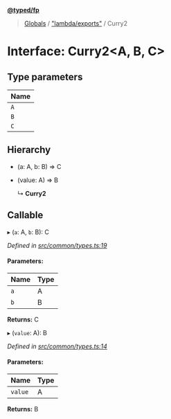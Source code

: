 **[@typed/fp](../README.md)**

> [Globals](../globals.md) / ["lambda/exports"](../modules/_lambda_exports_.md) / Curry2

# Interface: Curry2\<A, B, C>

## Type parameters

Name |
------ |
`A` |
`B` |
`C` |

## Hierarchy

* (a: A, b: B) => C

* (value: A) => B

  ↳ **Curry2**

## Callable

▸ (`a`: A, `b`: B): C

*Defined in [src/common/types.ts:19](https://github.com/TylorS/typed-fp/blob/6ccb290/src/common/types.ts#L19)*

#### Parameters:

Name | Type |
------ | ------ |
`a` | A |
`b` | B |

**Returns:** C

▸ (`value`: A): B

*Defined in [src/common/types.ts:14](https://github.com/TylorS/typed-fp/blob/6ccb290/src/common/types.ts#L14)*

#### Parameters:

Name | Type |
------ | ------ |
`value` | A |

**Returns:** B
